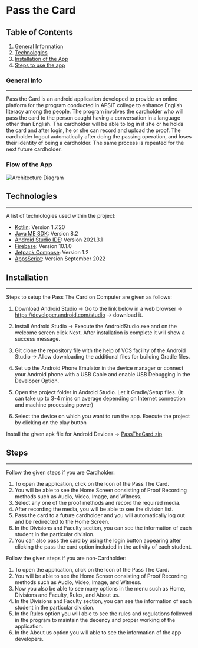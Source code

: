 # Pass the Card
## Table of Contents
1. [General Information](#general-info)
2. [Technologies](#technologies)
3. [Installation of the App](#installation)
4. [Steps to use the app](#Steps)

### General Info
***
Pass the Card is an android application developed to provide an online platform for the program conducted in APSIT college to enhance English literacy among the people. The program involves the cardholder who will pass the card to the person caught having a conversation in a language other than English. The cardholder will be able to log in if she or he holds the card and after login, he or she can record and upload the proof. The cardholder logout automatically after doing the passing operation, and loses their identity of being a cardholder. The same process is repeated for the next future cardholder.
### Flow of the App
![Architecture Diagram](https://user-images.githubusercontent.com/76802558/199813430-e6f313d2-2306-4683-a057-a111dba7c2d9.jpeg)

## Technologies
***
A list of technologies used within the project:
* [Kotlin](https://developer.android.com/kotlin): Version 1.7.20
* [Java ME SDK](https://www.oracle.com/java/technologies/mobile-devices-downloads.html): Version 8.2
* [Android Studio IDE](https://developer.android.com/studio): Version 2021.3.1
* [Firebase](https://firebase.google.com/): Version 10.1.0
* [Jetpack Compose](https://developer.android.com/jetpack/androidx/releases/compose): Version 1.2
* [AppsScript](https://developers.google.com/apps-script/releases): Version September 2022
## Installation 
***
Steps to setup the Pass The Card on Computer are given as follows:
1.	Download Android Studio -> Go to the link below in a web browser -> https://developer.android.com/studio -> download it.

2.	Install Android Studio
-> Execute the AndroidStudio.exe and on the welcome screen click Next. After installation is complete it will show a success message.

3.	Git clone the repository file with the help of VCS facility of the Android Studio -> Allow downloading the additional files for building Gradle files.

4.	Set up the Android Phone Emulator in the device manager or connect your Android phone with a USB Cable and enable USB Debugging in the Developer Option.
          
5.	Open the project folder in Android Studio. Let it Gradle/Setup files. 
(It can take up to 3-4 mins on average depending on Internet connection and machine processing power)

6.	Select the device on which you want to run the app. Execute the project by clicking on the play button

Install the given apk file for Android Devices -> [PassTheCard.zip](https://github.com/passthecard/apsit/files/9932585/PassTheCard.zip)
## Steps
***
Follow the given steps if you are Cardholder:
1.	To open the application, click on the Icon of the Pass The Card.
2.	You will be able to see the Home Screen consisting of Proof Recording methods such as Audio, Video, Image, and Witness.
3.	Select any one of the proof methods and record the required media.
4.	After recording the media, you will be able to see the division list.
5.	Pass the card to a future cardholder and you will automatically log out and be redirected to the Home Screen.
6.	In the Divisions and Faculty section, you can see the information of each student in the particular division.
7.	You can also pass the card by using the login button appearing after clicking the pass the card option included in the activity of each student.

Follow the given steps if you are non-Cardholder:
1.	To open the application, click on the Icon of the Pass The Card.
2.	You will be able to see the Home Screen consisting of Proof Recording methods such as Audio, Video, Image, and Witness.
3.	Now you also be able to see many options in the menu such as Home, Divisions and Faculty, Rules, and About us.
4.	In the Divisions and Faculty section, you can see the information of each student in the particular division.
5.	In the Rules option you will able to see the rules and regulations followed in the program to maintain the decency and proper working of the application.
6.	In the About us option you will able to see the information of the app developers.


